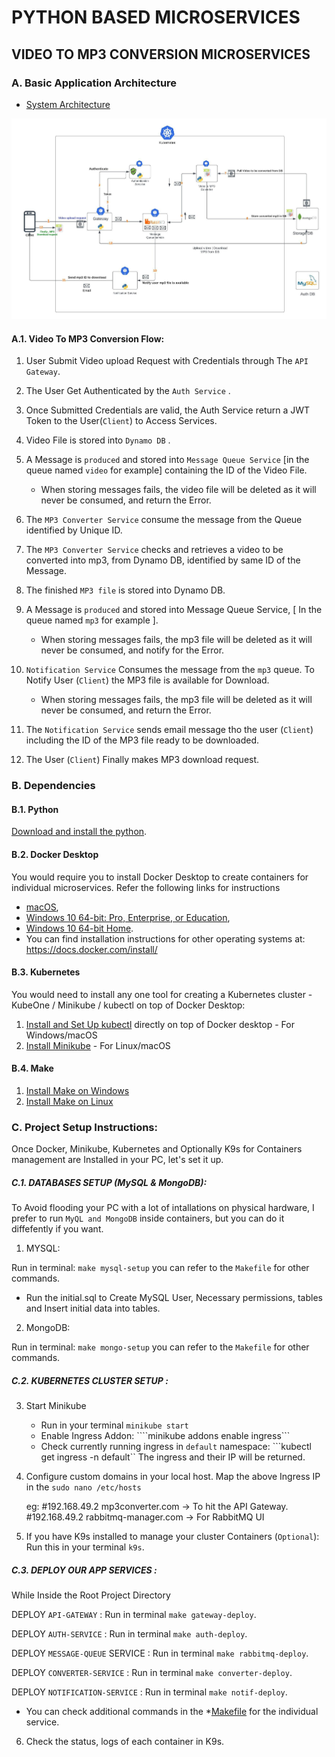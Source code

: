 # PYTHON BASED MICROSERVICES

## VIDEO TO MP3 CONVERSION MICROSERVICES

### A. Basic Application Architecture

- [System Architecture](architecture/python-Microservices.jpeg)

![System Architecture](architecture/python-Microservices.jpeg)

#### A.1. Video To MP3 Conversion Flow:

1. User Submit Video upload Request with Credentials through The ```API Gateway```.

2. The User Get Authenticated by the ```Auth Service``` .

3. Once Submitted Credentials are valid, the Auth Service return a JWT Token to the User(`Client`) to Access Services.

4. Video File is stored into ```Dynamo DB``` .

5. A Message is `produced` and stored into ```Message Queue Service``` [in the queue named `video` for example] containing the ID of the Video File.

    - When storing messages fails, the video file will be deleted as it will never be consumed, and return the Error.

6. The ```MP3 Converter Service``` consume the message from the Queue identified by Unique ID.

7. The ```MP3 Converter Service``` checks and retrieves a video to be converted into mp3, from Dynamo DB, identified by same ID of the Message.

8. The finished `MP3 file` is stored into Dynamo DB. 

9. A Message is `produced` and stored into Message Queue Service, [ In the queue named `mp3` for example ].

    - When storing messages fails, the mp3 file will be deleted as it will never be consumed, and notify for the Error.

10. ```Notification Service``` Consumes the message from the `mp3` queue. To Notify User (`Client`) the MP3 file is available for Download.

    - When storing messages fails, the mp3 file will be deleted as it will never be consumed, and return the Error.

11. The ```Notification Service``` sends email message tho the user (`Client`) including the ID of the MP3 file ready to be downloaded.

12. The User (`Client`) Finally makes MP3 download request.


### B. Dependencies

#### B.1. Python
[Download and install the python](https://www.python.org/downloads/).

#### B.2. Docker Desktop
You would require you to install Docker Desktop to create containers for individual microservices. Refer the following links for instructions 
* [macOS](https://docs.docker.com/docker-for-mac/install/), 
* [Windows 10 64-bit: Pro, Enterprise, or Education](https://docs.docker.com/docker-for-windows/install/), 
* [Windows  10 64-bit Home](https://docs.docker.com/toolbox/toolbox_install_windows/). 
* You can find installation instructions for other operating systems at:  https://docs.docker.com/install/

#### B.3. Kubernetes 
You would need to install any one tool for creating a Kubernetes cluster - KubeOne / Minikube / kubectl on top of Docker Desktop:
1. [Install and Set Up kubectl](https://kubernetes.io/docs/tasks/tools/install-kubectl/) directly on top of Docker desktop - For Windows/macOS
2. [Install Minikube](https://kubernetes.io/docs/tasks/tools/install-minikube/) - For Linux/macOS

#### B.4. Make
1. [Install Make on Windows](https://linuxhint.com/install-use-make-windows/)
2. [Install Make on Linux](https://linuxhint.com/install-use-make-ubuntu/)

### C. Project Setup Instructions:


Once Docker, Minikube, Kubernetes and Optionally K9s for Containers management are Installed in your PC, let's set it up.


##### C.1. DATABASES SETUP (MySQL & MongoDB):

To Avoid flooding your PC with a lot of intallations on physical hardware, I prefer to run `MyQL and MongoDB` inside containers, but you can do it diffefently if you want.

1. MYSQL:

Run in terminal: ```make mysql-setup``` you can refer to the `Makefile` for other commands.

- Run the initial.sql to Create MySQL User, Necessary permissions, tables and Insert initial data into tables.

2. MongoDB:

Run in terminal: ```make mongo-setup``` you can refer to the `Makefile` for other commands.


##### C.2. KUBERNETES CLUSTER SETUP :

3. Start Minikube
    - Run in your terminal ```minikube start```
    - Enable Ingress Addon: ````minikube addons enable ingress```
    - Check currently running ingress in `default` namespace: ```kubectl get ingress -n default`` The ingress and their IP will be returned.

4. Configure custom domains in your local host. Map the above Ingress IP in the `sudo nano /etc/hosts`

    eg: #192.168.49.2 mp3converter.com -> To hit the API Gateway.
        #192.168.49.2 rabbitmq-manager.com -> For RabbitMQ UI

5. If you have K9s installed to manage your cluster Containers (`Optional`): Run this in your terminal ```k9s```.


##### C.3. DEPLOY OUR APP SERVICES :

While Inside the Root Project Directory

DEPLOY `API-GATEWAY` : Run in terminal ```make gateway-deploy```.

DEPLOY `AUTH-SERVICE` : Run in terminal ```make auth-deploy```.

DEPLOY `MESSAGE-QUEUE` SERVICE : Run in terminal ```make rabbitmq-deploy```.

DEPLOY `CONVERTER-SERVICE` : Run in terminal ```make converter-deploy```.

DEPLOY `NOTIFICATION-SERVICE` : Run in terminal ```make notif-deploy```.

- You can check additional commands in the *[Makefile](Makefile) for the individual service.

6. Check the status, logs of each container in K9s.


